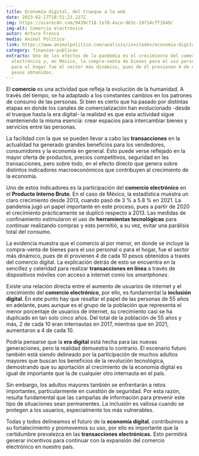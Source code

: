 ```yaml
---
title: Economía digital, del trueque a la web
date: 2023-02-17T18:51:23.227Z
img: https://ucarecdn.com/9439c718-1e78-4ace-963c-19f14cff1649/
img-alt: Comercio electrónico
autor: Arturo Franco
medio: Animal Político
link: https://www.animalpolitico.com/analisis/invitades/economia-digital-del-trueque-a-la-web
category: finanzas-publicas
extracto: Uno de los efectos de la pandemia es el crecimiento del comercio
  electrónico y, en México, la compra-venta de bienes para el uso personal o
  para el hogar fue el sector más dinámico, pues de él provienen 4 de cada 10
  pesos obtenidos.
---
```

El **comercio** es una actividad que refleja la evolución de la humanidad. A través del tiempo, se ha adaptado a los constantes cambios en los patrones de consumo de las personas. Si bien es cierto que ha pasado por distintas etapas en donde los canales de comercialización han evolucionado -desde el trueque hasta la era digital- la realidad es que esta actividad sigue manteniendo la misma esencia: crear espacios para intercambiar bienes y servicios entre las personas.

La facilidad con la que se pueden llevar a cabo las **transacciones** en la actualidad ha generado grandes beneficios para los vendedores, consumidores y la economía en general. Esto puede verse reflejado en la mayor oferta de productos, precios competitivos, seguridad en las transacciones, pero sobre todo, en el efecto directo que genera sobre distintos indicadores macroeconómicos que contribuyen al crecimiento de la economía.

Uno de estos indicadores es la participación del **comercio electrónico** en el **Producto Interno Bruto**. En el caso de México, la estadística muestra un claro crecimiento desde 2013, cuando pasó de 3 % a 5.8 % en 2021. La pandemia jugó un papel importante en este proceso, pues a partir de 2020 el crecimiento prácticamente se duplicó respecto a 2013. Las medidas de confinamiento estimularon el uso de **herramientas tecnológicas** para continuar realizando compras y esto permitió, a su vez, evitar una parálisis total del consumo.

La evidencia muestra que el comercio al por menor, en donde se incluye la compra-venta de bienes para el uso personal o para el hogar, fue el sector más dinámico, pues de él provienen 4 de cada 10 pesos obtenidos a través del comercio digital. La explicación detrás de esto se encuentra en la sencillez y celeridad para realizar **transacciones en línea** a través de dispositivos móviles con acceso a internet como los *smartphones*.

Existe una relación directa entre el aumento de usuarios de internet y el crecimiento del **comercio electrónico**, por ello, es fundamental la **inclusión digital**. En este punto hay que resaltar el papel de las personas de 55 años en adelante, pues aunque es el grupo de la población que representa el menor porcentaje de usuarios de internet, su crecimiento casi se ha duplicado en tan solo cinco años. Del total de la población de 55 años y más, 2 de cada 10 eran internautas en 2017, mientras que en 2021, aumentaron a 4 de cada 10.

Podría pensarse que la **era digital** está hecha para las nuevas generaciones, pero la realidad demuestra lo contrario. El escenario futuro también está siendo delineado por la participación de muchos adultos mayores que buscan los beneficios de la revolución tecnológica, demostrando que su aportación al crecimiento de la economía digital es igual de importante que la de cualquier otro internauta en el país.

Sin embargo, los adultos mayores también se enfrentarán a retos importantes, particularmente en cuestión de seguridad. Por esta razón, resulta fundamental que las campañas de información para prevenir este tipo de situaciones sean permanentes. La inclusión es valiosa cuando se protegen a los usuarios, especialmente los más vulnerables.

Todas y todos delineamos el futuro de la **economía digital**, contribuimos a su fortalecimiento y promovemos su uso, por ello es importante que la certidumbre prevalezca en las **transacciones electrónicas.** Esto permitirá generar incentivos para continuar con la expansión del comercio electrónico en nuestro país.